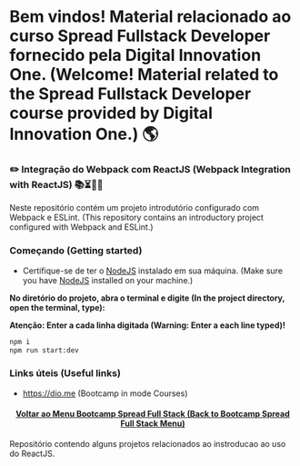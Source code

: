 # Bem vindos! Material relacionado ao curso Spread Fullstack Developer fornecido pela Digital Innovation One. (Welcome! Material related to the Spread Fullstack Developer course provided by Digital Innovation One.) 🌎

### ✏️ Integração do Webpack com ReactJS (Webpack Integration with ReactJS) 📚⏳🤔😉

Neste repositório contém um projeto introdutório configurado com Webpack e ESLint. (This repository contains an introductory project configured with Webpack and ESLint.)

### Começando (Getting started)

- Certifique-se de ter o [NodeJS](https://nodejs.org/en/) instalado em sua máquina. (Make sure you have [NodeJS](https://nodejs.org/en/) installed on your machine.)

**No diretório do projeto, abra o terminal e digite (In the project directory, open the terminal, type):**

**Atenção: Enter a cada linha digitada (Warning: Enter a each line typed)!**

```bash
npm i
npm run start:dev
```
### Links úteis (Useful links)
+ https://dio.me (Bootcamp in mode Courses)

<h4 align="center"><a href="https://github.com/luciano-da-cruz-jr/luciano-da-cruz-jr/blob/main/Spread-Full-Stack-Menu.md">Voltar ao Menu Bootcamp Spread Full Stack (Back to Bootcamp Spread Full Stack Menu)</a></h4>
Repositório contendo alguns projetos relacionados ao instroducao ao uso do ReactJS.

